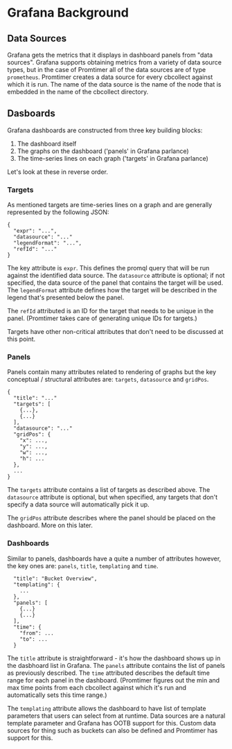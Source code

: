 # Grafana Background

## Data Sources

Grafana gets the metrics that it displays in dashboard panels from "data sources". Grafana
supports obtaining metrics from a variety of data source types, but in the case of Promtimer
all of the data sources are of type `prometheus`. Promtimer creates a data source for every
cbcollect against which it is run. The name of the data source is the name of the node that
is embedded in the name of the cbcollect directory.

## Dasboards

Grafana dashboards are constructed from three key building blocks:
1. The dashboard itself
1. The graphs on the dashboard ('panels' in Grafana parlance)
1. The time-series lines on each graph ('targets' in Grafana parlance)

Let's look at these in reverse order.

### Targets

As mentioned targets are time-series lines on a graph and are generally represented by the
following JSON:

    {
      "expr": "...",
      "datasource": "..."
      "legendFormat": "...",
      "refId": "..."
    }

The key attribute is `expr`. This defines the promql query that will be run against
the identified data source. The `datasource` attribute is optional; if not specified, the data
source of the panel that contains the target will be used. The `legendFormat` attribute defines
how the target will be described in the legend that's presented below the panel.

The `refId` attributed is an ID for the target that needs to be unique in the panel. (Promtimer
takes care of generating unique IDs for targets.)

Targets have other non-critical attributes that don't need to be discussed at this point.

### Panels

Panels contain many attributes related to rendering of graphs but the key conceptual / structural
attributes are: `targets`, `datasource` and `gridPos`.


    {
      "title": "..."
      "targets": [
        {...},
        {...}
      ],
      "datasource": "..."
      "gridPos": {
        "x": ...,
        "y": ...,
        "w": ...,
        "h": ...
      },
      ...
    }

The `targets` attribute contains a list of targets as described above. The `datasource`
attribute is optional, but when specified, any targets that don't specify a data source will
automatically pick it up.

The `gridPos` attribute describes where the panel should be placed on the dashboard. More on this
later.

### Dashboards

Similar to panels, dashboards have a quite a number of attributes however, the key ones are:
`panels`, `title`, `templating` and `time`.

      "title": "Bucket Overview",
      "templating": {
        ...
      },
      "panels": [
        {...}
        {...}
      ],
      "time": {
        "from": ...
        "to": ...
      }

The `title` attribute is straightforward - it's how the dashboard shows up in the dasbhoard list
in Grafana. The `panels` attribute contains the list of panels as previously described. The `time`
attributed describes the default time range for each panel in the dashboard. (Promtimer figures
out the min and max time points from each cbcollect against which it's run and automatically 
sets this time range.)

The `templating` attribute allows the dashboard to have list of template parameters that users can
select from at runtime. Data sources are a natural template parameter and Grafana has OOTB support
for this. Custom data sources for thing such as buckets can also be defined and Promtimer has
support for this.
